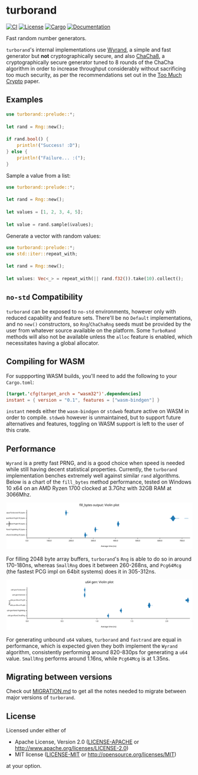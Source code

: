 # turborand

[![CI](https://github.com/Bluefinger/turborand/actions/workflows/ci.yml/badge.svg)](https://github.com/Bluefinger/turborand/actions/workflows/ci.yml)
[![License](https://img.shields.io/badge/license-Apache--2.0_OR_MIT-blue.svg)](https://github.com/Bluefinger/turborand)
[![Cargo](https://img.shields.io/crates/v/turborand.svg)](https://crates.io/crates/turborand)
[![Documentation](https://docs.rs/turborand/badge.svg)](https://docs.rs/turborand)

Fast random number generators.

`turborand`'s internal implementations use [Wyrand](https://github.com/wangyi-fudan/wyhash), a simple and fast
generator but **not** cryptographically secure, and also [ChaCha8](https://cr.yp.to/chacha.html), a cryptographically
secure generator tuned to 8 rounds of the ChaCha algorithm in order to increase throughput considerably without sacrificing
too much security, as per the recommendations set out in the [Too Much Crypto](https://eprint.iacr.org/2019/1492.pdf) paper.

## Examples

```rust
use turborand::prelude::*;

let rand = Rng::new();

if rand.bool() {
    println!("Success! :D");
} else {
    println!("Failure... :(");
}
```

Sample a value from a list:

```rust
use turborand::prelude::*;

let rand = Rng::new();

let values = [1, 2, 3, 4, 5];

let value = rand.sample(&values);
```

Generate a vector with random values:

```rust
use turborand::prelude::*;
use std::iter::repeat_with;

let rand = Rng::new();

let values: Vec<_> = repeat_with(|| rand.f32()).take(10).collect();
```

## `no-std` Compatibility

`turborand` can be exposed to `no-std` environments, however only with reduced capability and feature sets. There'll be no `Default` implementations, and no `new()` constructors, so `Rng`/`ChaChaRng` seeds must be provided by the user from whatever source available on the platform. Some `TurboRand` methods will also not be available unless the `alloc` feature is enabled, which necessitates having a global allocator.

## Compiling for WASM

For suppporting WASM builds, you'll need to add the following to your `Cargo.toml`:

```toml
[target.'cfg(target_arch = "wasm32")'.dependencies]
instant = { version = "0.1", features = ["wasm-bindgen"] }
```

`instant` needs either the `wasm-bindgen` or `stdweb` feature active on WASM in order to compile. `stdweb` however is unmaintained, but to support future alternatives and features, toggling on WASM support is left to the user of this crate.

## Performance

`Wyrand` is a pretty fast PRNG, and is a good choice when speed is needed while still having decent statistical properties. Currently, the `turborand` implementation benches extremely well against similar `rand` algorithms. Below is a chart of the `fill_bytes` method performance, tested on Windows 10 x64 on an AMD Ryzen 1700 clocked at 3.7Ghz with 32GB RAM at 3066Mhz.

![fill_bytes benchmark](./assets/fill_bytes_violin.svg)

For filling 2048 byte array buffers, `turborand`'s `Rng` is able to do so in around 170-180ns, whereas `SmallRng` does it between 260-268ns, and `Pcg64Mcg` (the fastest PCG impl on 64bit systems) does it in 305-312ns.

![u64 gen benchmark](./assets/u64_violin.svg)

For generating unbound `u64` values, `turborand` and `fastrand` are equal in performance, which is expected given they both implement the `Wyrand` algorithm, consistently performing around 820-830ps for generating a `u64` value. `SmallRng` performs around 1.16ns, while `Pcg64Mcg` is at 1.35ns.

## Migrating between versions

Check out [MIGRATION.md](MIGRATION.md) to get all the notes needed to migrate between major versions of `turborand`.

## License

Licensed under either of

- Apache License, Version 2.0 ([LICENSE-APACHE](LICENSE-APACHE) or http://www.apache.org/licenses/LICENSE-2.0)
- MIT license ([LICENSE-MIT](LICENSE-MIT) or http://opensource.org/licenses/MIT)

at your option.
